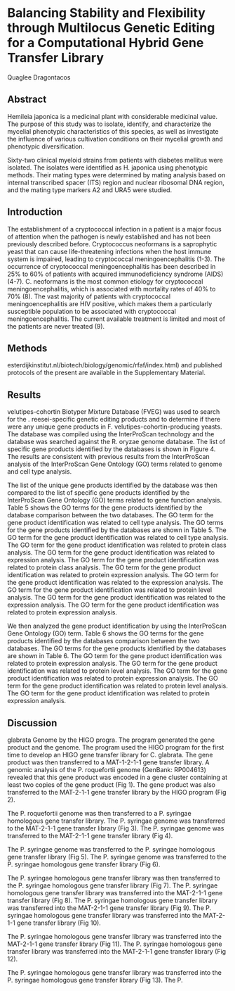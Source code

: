 # Balancing Stability and Flexibility through Multilocus Genetic Editing for a Computational Hybrid Gene Transfer Library
Quaglee Dragontacos


## Abstract
Hemileia japonica is a medicinal plant with considerable medicinal value. The purpose of this study was to isolate, identify, and characterize the mycelial phenotypic characteristics of this species, as well as investigate the influence of various cultivation conditions on their mycelial growth and phenotypic diversification.

Sixty-two clinical myeloid strains from patients with diabetes mellitus were isolated. The isolates were identified as H. japonica using phenotypic methods. Their mating types were determined by mating analysis based on internal transcribed spacer (ITS) region and nuclear ribosomal DNA region, and the mating type markers A2 and URA5 were studied.


## Introduction
The establishment of a cryptococcal infection in a patient is a major focus of attention when the pathogen is newly established and has not been previously described before. Cryptococcus neoformans is a saprophytic yeast that can cause life-threatening infections when the host immune system is impaired, leading to cryptococcal meningoencephalitis (1-3). The occurrence of cryptococcal meningoencephalitis has been described in 25% to 60% of patients with acquired immunodeficiency syndrome (AIDS) (4-7). C. neoformans is the most common etiology for cryptococcal meningoencephalitis, which is associated with mortality rates of 40% to 70% (8). The vast majority of patients with cryptococcal meningoencephalitis are HIV positive, which makes them a particularly susceptible population to be associated with cryptococcal meningoencephalitis. The current available treatment is limited and most of the patients are never treated (9).


## Methods
esterdijkinstitut.nl/biotech/biology/genomic/rfaf/index.html) and published protocols of the present are available in the Supplementary Material.


## Results
velutipes-cohortin Biotyper Mixture Database (FVEG) was used to search for the . reesei-specific genetic editing products and to determine if there were any unique gene products in F. velutipes-cohortin-producing yeasts. The database was compiled using the InterProScan technology and the database was searched against the R. oryzae genome database. The list of specific gene products identified by the databases is shown in Figure 4. The results are consistent with previous results from the InterProScan analysis of the InterProScan Gene Ontology (GO) terms related to genome and cell type analysis.

The list of the unique gene products identified by the database was then compared to the list of specific gene products identified by the InterProScan Gene Ontology (GO) terms related to gene function analysis. Table 5 shows the GO terms for the gene products identified by the database comparison between the two databases. The GO term for the gene product identification was related to cell type analysis. The GO terms for the gene products identified by the databases are shown in Table 5. The GO term for the gene product identification was related to cell type analysis. The GO term for the gene product identification was related to protein class analysis. The GO term for the gene product identification was related to expression analysis. The GO term for the gene product identification was related to protein class analysis. The GO term for the gene product identification was related to protein expression analysis. The GO term for the gene product identification was related to the expression analysis. The GO term for the gene product identification was related to protein level analysis. The GO term for the gene product identification was related to the expression analysis. The GO term for the gene product identification was related to protein expression analysis.

We then analyzed the gene product identification by using the InterProScan Gene Ontology (GO) term. Table 6 shows the GO terms for the gene products identified by the databases comparison between the two databases. The GO terms for the gene products identified by the databases are shown in Table 6. The GO term for the gene product identification was related to protein expression analysis. The GO term for the gene product identification was related to protein level analysis. The GO term for the gene product identification was related to protein expression analysis. The GO term for the gene product identification was related to protein level analysis. The GO term for the gene product identification was related to protein expression analysis.


## Discussion
glabrata Genome by the HIGO progra. The program generated the gene product and the genome. The program used the HIGO program for the first time to develop an HIGO gene transfer library for C. glabrata. The gene product was then transferred to a MAT-1-2-1-1 gene transfer library. A genomic analysis of the P. roquefortii genome (GenBank: RP004613) revealed that this gene product was encoded in a gene cluster containing at least two copies of the gene product (Fig 1). The gene product was also transferred to the MAT-2-1-1 gene transfer library by the HIGO program (Fig 2).

The P. roquefortii genome was then transferred to a P. syringae homologous gene transfer library. The P. syringae genome was transferred to the MAT-2-1-1 gene transfer library (Fig 3). The P. syringae genome was transferred to the MAT-2-1-1 gene transfer library (Fig 4).

The P. syringae genome was transferred to the P. syringae homologous gene transfer library (Fig 5). The P. syringae genome was transferred to the P. syringae homologous gene transfer library (Fig 6).

The P. syringae homologous gene transfer library was then transferred to the P. syringae homologous gene transfer library (Fig 7). The P. syringae homologous gene transfer library was transferred into the MAT-2-1-1 gene transfer library (Fig 8). The P. syringae homologous gene transfer library was transferred into the MAT-2-1-1 gene transfer library (Fig 9). The P. syringae homologous gene transfer library was transferred into the MAT-2-1-1 gene transfer library (Fig 10).

The P. syringae homologous gene transfer library was transferred into the MAT-2-1-1 gene transfer library (Fig 11). The P. syringae homologous gene transfer library was transferred into the MAT-2-1-1 gene transfer library (Fig 12).

The P. syringae homologous gene transfer library was transferred into the P. syringae homologous gene transfer library (Fig 13). The P.

